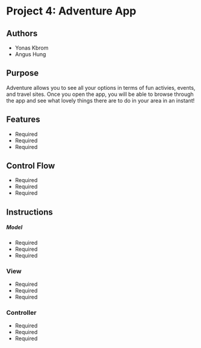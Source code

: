 # Project 4: Adventure App

## Authors
* Yonas Kbrom
* Angus Hung

## Purpose 
Adventure allows you to see all your options in terms of fun activies, events, and travel sites. Once you open the app, you will be able to browse through the app and see what lovely things there are to do in your area in an instant! 

## Features
* Required
* Required
* Required

## Control Flow
* Required
* Required
* Required

## Instructions 

##### Model
* Required
* Required
* Required

### View
* Required
* Required
* Required

### Controller
* Required
* Required
* Required
